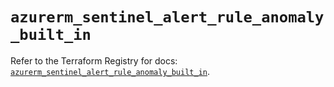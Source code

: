 # `azurerm_sentinel_alert_rule_anomaly_built_in`

Refer to the Terraform Registry for docs: [`azurerm_sentinel_alert_rule_anomaly_built_in`](https://registry.terraform.io/providers/hashicorp/azurerm/4.40.0/docs/resources/sentinel_alert_rule_anomaly_built_in).
